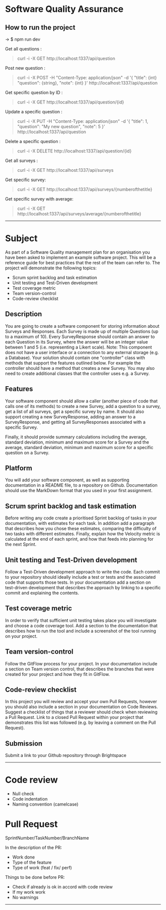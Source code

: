 # Software Quality Assurance

## How to run the project
-> $ npm run dev

Get all questions :
> curl -i -X GET http://localhost:1337/api/question

Post new question :
> curl -i -X POST -H "Content-Type: application/json" -d '{ "title": {int} "question": {string}, "note": {int} }' http://localhost:1337/api/question

Get specific question by ID :
> curl -i -X GET http://localhost:1337/api/question/{id}

Update a specific question :
> curl -i -X PUT -H "Content-Type: application/json" -d '{ "title": 1, "question": "My new question", "note": 5 }' http://localhost:1337/api/question

Delete a specific question :
> curl -i -X DELETE http://localhost:1337/api/question/{id}

Get all surveys :
> curl -i -X GET http://localhost:1337/api/surveys

Get specific survey:
> curl -i -X GET http://localhost:1337/api/surveys/{numberofthetitle}

Get specific survey with average:
> curl -i -X GET http://localhost:1337/api/surveys/average/{numberofthetitle}



***

# Subject

As part of a Software Quality management plan for an organisation you have been asked to implement an example software project. This will be a reference guide for best practices that the rest of the team can refer to. The project will demonstrate the following topics:

- Scrum sprint backlog and task estimation
- Unit testing and Test-Driven development
- Test coverage metric
- Team version-control
- Code-review checklist

## Description
You are going to create a software component for storing information about Surveys and Responses. Each Survey is made up of multiple Questions (up to a maximum of 10). Every SurveyResponse should contain an answer to each Question in its Survey, where the answer will be an integer value between 1 and 5 (i.e. representing a Likert scale). Note: This component does not have a user interface or a connection to any external storage (e.g. a Database). Your solution should contain one "controller" class with methods that support the features outlined below. For example the controller should have a method that creates a new Survey. You may also need to create additional classes that the controller uses e.g. a Survey.

## Features
Your software component should allow a caller (another piece of code that calls one of its methods) to create a new Survey, add a question to a survey, get a list of all surveys, get a specific survey by name. It should also support creating a new SurveyResponse, adding an answer to a SurveyResponse, and getting all SurveyResponses associated with a specific Survey.

Finally, it should provide summary calculations including the average, standard deviation, minimum and maximum score for a Survey and the average, standard deviation, minimum and maximum score for a specific question on a Survey.

## Platform
You will add your software component, as well as supporting documentation in a README file, to a repository on Github. Documentation should use the MarkDown format that you used in your first assignment.

## Scrum sprint backlog and task estimation
Before writing any code create a prioritised Sprint backlog of tasks in your documentation, with estimates for each task. In addition add a paragraph that describes how you chose these estimates, comparing the difficulty of two tasks with different estimates. Finally, explain how the Velocity metric is calculated at the end of each sprint, and how that feeds into planning for the next Sprint.

## Unit testing and Test-Driven development
Follow a Test-Driven development approach to write the code. Each commit to your repository should ideally include a test or tests and the associated code that supports those tests. In your documentation add a section on test-driven development that describes the approach by linking to a specific commit and explaining the contents.

## Test coverage metric
In order to verify that sufficient unit testing takes place you will investigate and choose a code coverage tool. Add a section to the documentation that describes how to run the tool and include a screenshot of the tool running on your project.

## Team version-control
Follow the GitFlow process for your project. In your documentation include a section on Team version control, that describes the branches that were created for your project and how they fit in GitFlow.

## Code-review checklist
In this project you will review and accept your own Pull Requests, however you should also include a section in your documentation on Code Reviews. Suggest a checklist of things that a reviewer should check when reviewing a Pull Request. Link to a closed Pull Request within your project that demonstrates this list was followed (e.g. by leaving a comment on the Pull Request).

## Submission
Submit a link to your Github repository through Brightspace

***

# Code review

- Null check
- Code indentation
- Naming convention (camelcase)

# Pull Request

SprintNumber/TaskNumber/BranchName

In the description of the PR:
- Work done
- Type of the feature
- Type of work (feat / fix/ perf) 

Things to be done before PR:
- Check if already is ok in accord with code review
- If my work work
- No warnings

***
